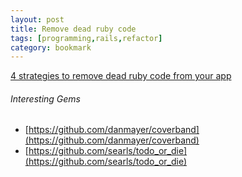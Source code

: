 ```yaml
---
layout: post
title: Remove dead ruby code
tags: [programming,rails,refactor]
category: bookmark
---
```


[4 strategies to remove dead ruby code from your app](https://www.hexdevs.com/posts/how-to-remove-dead-code-ruby/)

###### Interesting Gems

- [https://github.com/danmayer/coverband](https://github.com/danmayer/coverband)
- [https://github.com/searls/todo_or_die](https://github.com/searls/todo_or_die)
